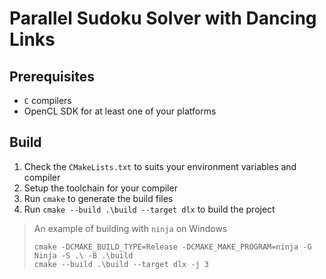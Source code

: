 # Parallel Sudoku Solver with Dancing Links

## Prerequisites

- `C` compilers
- OpenCL SDK for at least one of your platforms

## Build

1. Check the `CMakeLists.txt` to suits your environment variables and compiler
2. Setup the toolchain for your compiler
3. Run `cmake` to generate the build files
4. Run `cmake --build .\build --target dlx` to build the project

> An example of building with `ninja` on Windows
>
> ```shell
> cmake -DCMAKE_BUILD_TYPE=Release -DCMAKE_MAKE_PROGRAM=ninja -G Ninja -S .\ -B .\build
> cmake --build .\build --target dlx -j 3
> ```
